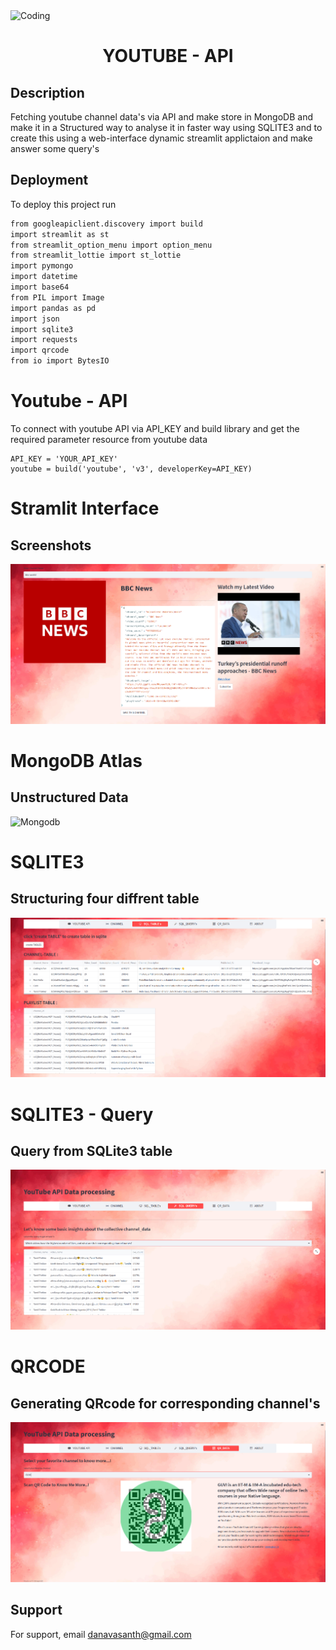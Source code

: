 <img align="top" height = 200 alt="Coding" width="900" src="https://media.giphy.com/media/13Nc3xlO1kGg3S/giphy.gif">

<h1 align="center">YOUTUBE - API</h1>


## Description

Fetching youtube channel data's via API and make store in MongoDB and make it in a Structured way to analyse it in faster way using SQLITE3 and to create this using a web-interface dynamic streamlit applictaion and make answer some query's


## Deployment

To deploy this project run

```bash
from googleapiclient.discovery import build
import streamlit as st
from streamlit_option_menu import option_menu
from streamlit_lottie import st_lottie
import pymongo
import datetime
import base64
from PIL import Image
import pandas as pd
import json
import sqlite3
import requests
import qrcode
from io import BytesIO
```
# Youtube - API
To connect with youtube API via API_KEY and build library and get the required parameter resource from youtube data 
```
API_KEY = 'YOUR_API_KEY'
youtube = build('youtube', 'v3', developerKey=API_KEY)
```
# Stramlit Interface



## Screenshots

<img src="screenshots/home.png" alt="home">


# MongoDB Atlas

## Unstructured Data

![Mongodb](https://via.placeholder.com/468x300?text=App+Screenshot+Here)

# SQLITE3

## Structuring four diffrent table

<img src="screenshots/sqltable.png" alt="sqltable">


# SQLITE3 - Query

## Query from SQLite3 table

<img src="screenshots/query.png" alt="sqlquery">



# QRCODE

## Generating QRcode for corresponding channel's 

<img src="screenshots/qrcode.png" alt="qrcode">



## Support

For support, email danavasanth@gmail.com



